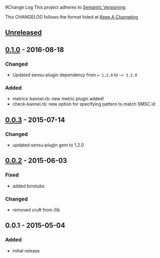 #Change Log
This project adheres to [Semantic Versioning](http://semver.org/).

This CHANGELOG follows the format listed at [Keep A Changelog](http://keepachangelog.com/)

## [Unreleased]

## [0.1.0] - 2016-08-18
### Changed
- Updated sensu-plugin dependency from `= 1.2.0` to `~> 1.2.0`

### Added
- metrics-kannel.rb: new metric plugin added!
- check-kannel.rb: new option for specifying pattern to match SMSC id

## [0.0.3] - 2015-07-14
### Changed
- updated sensu-plugin gem to 1.2.0

## [0.0.2] - 2015-06-03
### Fixed
- added binstubs

### Changed
- removed cruft from /lib
## 0.0.1 - 2015-05-04
### Added
- initial release

[Unreleased]: https://github.com/sensu-plugins/sensu-plugins-kannel/compare/0.1.0...HEAD
[0.1.0]: https://github.com/sensu-plugins/sensu-plugins-kannel/compare/0.0.3...0.1.0
[0.0.3]: https://github.com/sensu-plugins/sensu-plugins-kannel/compare/0.0.2...0.0.3
[0.0.2]: https://github.com/sensu-plugins/sensu-plugins-kannel/compare/0.0.1...0.0.2
